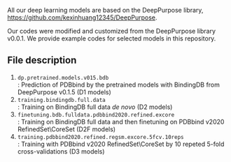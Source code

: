 All our deep learning models are based on the DeepPurpose library,
https://github.com/kexinhuang12345/DeepPurpose.

Our codes were modified and customized from the DeepPurpose library v0.0.1. We provide example codes for selected models in this repository.

## File description
1. `dp.pretrained.models.v015.bdb`<br>
  : Prediction of PDBbind by the pretrained models with BindingDB from DeepPurpose v0.1.5 (D1 models)
2. `training.bindingdb.full.data`<br>
  : Training on BindingDB full data <i>de novo</i> (D2 models)
3. `finetuning.bdb.fulldata.pdbbind2020.refined.excore`<br>
  : Training on BindingDB full data and then finetuning on PDBbind v2020 RefinedSet\CoreSet (D2F models)
4. `training.pdbbind2020.refined.regsm.excore.5fcv.10reps`<br>
  : Training with PDBbind v2020 RefinedSet\CoreSet by 10 repeted 5-fold cross-validations (D3 models)
